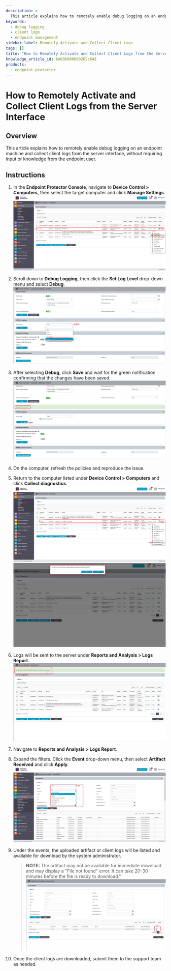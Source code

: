 ```yaml
---
description: >-
  This article explains how to remotely enable debug logging on an endpoint machine and collect client logs from the server interface, without requiring input or knowledge from the endpoint user.
keywords:
  - debug logging
  - client logs
  - endpoint management
sidebar_label: Remotely Activate and Collect Client Logs
tags: []
title: "How to Remotely Activate and Collect Client Logs from the Server Interface"
knowledge_article_id: kA0Qk0000002B2cKAE
products:
  - endpoint-protector
---
```


# How to Remotely Activate and Collect Client Logs from the Server Interface

## Overview

This article explains how to remotely enable debug logging on an endpoint machine and collect client logs from the server interface, without requiring input or knowledge from the endpoint user.

## Instructions

1. In the **Endpoint Protector Console**, navigate to **Device Control > Computers**, then select the target computer and click **Manage Settings**.  
   ![Manage Settings in Device Control > Computers](./images/servlet_image_8cfbf5692849.png)

2. Scroll down to **Debug Logging**, then click the **Set Log Level** drop-down menu and select **Debug**.  
   ![Set Log Level to Debug](./images/servlet_image_5840481544b9.png)

3. After selecting **Debug**, click **Save** and wait for the green notification confirming that the changes have been saved.  
   ![Changes have been saved notification](./images/servlet_image_baa2795f8fd3.png)

4. On the computer, refresh the policies and reproduce the issue.

5. Return to the computer listed under **Device Control > Computers** and click **Collect diagnostics**.  
   ![Collect diagnostics option](./images/servlet_image_60b30f91932d.png)  
   ![Diagnostics collection in progress](./images/servlet_image_96e38073d295.png)

6. Logs will be sent to the server under **Reports and Analysis > Logs Report**.  
   ![Logs Report section](./images/servlet_image_9aa4123f77f5.png)

7. Navigate to **Reports and Analysis > Logs Report**.

8. Expand the filters. Click the **Event** drop-down menu, then select **Artifact Received** and click **Apply**.  
   ![Filter for Artifact Received event](./images/servlet_image_3f1c3b331cfe.png)

9. Under the events, the uploaded artifact or client logs will be listed and available for download by the system administrator.  
   > **NOTE:** The artifact may not be available for immediate download and may display a "File not found" error. It can take 20–30 minutes before the file is ready to download."
   ![Artifact or client logs available for download](./images/servlet_image_823648e31f8f.png)

10. Once the client logs are downloaded, submit them to the support team as needed.